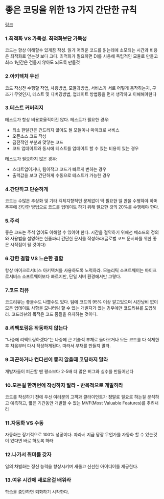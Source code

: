 # 좋은 코딩을 위한 13 가지 간단한 규칙

[링크](https://mingrammer.com/translation-13-simple-rules-for-good-coding/)

### 1.최적화 VS 가독성. 최적화보단 가독성
코드는 항상 이해할수 있게끔 작성.
읽기 어려운 코드를 읽는데에 소모되는 시간과 비용은 최적화로 얻는것 보다 크다.
최적화가 필요하면 DI를 사용해 독립적인 모듈로 만들고 최소 1년간은 건들지 않아도 되도록 만들것

### 2.아키텍처 우선
코드 작성전 수행할 작업, 사용방법, 모듈과방법, 서비스가 서로 어떻게 동작하는지, 구조가 무엇인지, 테스트 및 디버깅방법, 업데이트 방법등을 먼저 생각하고 이해해야한다

### 3.테스트 커버리지
테스트가 항상 비용효율적이진 않다.
테스트가 필요한 경우:
* 최소 한달간은 건드리지 않아도 될 모듈이나 마이크로 서비스
* 오픈소스 코드 작성
* 금전적인 부분과 맞닿는 코드
* 코드 업데이트와 동시에 테스트를 업데이트 할 수 있는 비용이 있는 경우

테스트가 필요하지 않은 경우:
* 스타트업이거나, 팀이작고 코드가 빠르게 변하는 경우
* 출력값을 보고 간단하게 수동으로 테스트가 가능한 경우

### 4.간단하고 단순하게
코드는 수많은 추상화 및 기타 객체지향적인 문제없이 딱 필요한 일 만을 수행햐야 하며 추후에 간단한 방법으로 코드를 업데이트 하기 위해 필요한 것의 20%를 수행해야 한다.

### 5.주석
좋은 코드는 주석 없이도 이해할 수 있어야 한다. 
시간을 절약하기 위해선 메소드의 정의와 사용법을 설명하는 한줄짜리 간단한 문서를 작성하라(글로벌 코드 문서화를 위한 좋은 시작점이 될 것이다)

### 6.강한 결합 VS 느슨한 결합
항상 마이크로서비스 아키텍처를 사용하도록 노력하라. 모놀리틱 소프트웨어는 마이크로서비스 소프트웨어보다 빠르지만, 단일 서버 환경에서만 그렇다.

### 7.코드 리뷰
코드리뷰는 좋을수도 나쁠수도 있다.
팀에 코드의 95% 이상 알고있으며 시간낭비 없이 모든 업데이트 사항을 모니터링 할 수 있는 개발자가 있는 경우에만 코드리뷰를 도입해라.
코드리뷰의 목적은 코드 품질을 유지하는 것이다.

### 8.리팩토링은 작동하지 않는다
"나중에 리팩토링하겠다"는 나중에 큰 기술적 부채로 돌아오거나 모든 코드를 다 삭제한 후 처음부터 다시 작성하게된다.
따라서 부채를 만들지 말라.

### 9.피곤하거나 컨디션이 좋지 않을때 코딩하지 말라
개발자들이 피곤할 땐 평소보다 2-5배 더 많은 버그와 실수를 만들어낸다

### 10.모든걸 한꺼번에 작성하자 말라 - 반복적으로 개발하라
코드를 작성하기 전에 우선 여러분의 고객과 클라이언트가 정말로 필요로 하는걸 분석하고 예측하고, 짧은 기간동안 개발할 수 있는 MVF(Most Valuable Features)를 추려내라

### 11.자동화 VS 수동
자동화는 장기적으로 100% 성공이다. 따라서 지금 당장 무언가를 자동화 할 수 있는것이 있다면 바로 하도록 하라

### 12.나가서 취미를 갖자
일의 차별화는 정신 능력을 향상시키며 새롭고 신선한 아이디어를 제공한다.

### 13.여유 시간에 새로운걸 배워라
학습을 중단하면 퇴화하기 시작한다.